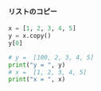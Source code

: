 #### リストのコピー

```python
x = [1, 2, 3, 4, 5]
y = x.copy()
y[0]

# y =  [100, 2, 3, 4, 5]
print("y = ", y)
# x =  [1, 2, 3, 4, 5]
print("x = ", x)
```